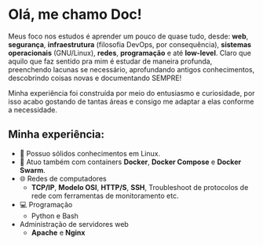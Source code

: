 # Olá, me chamo Doc!

Meus foco nos estudos é aprender um pouco de quase tudo, desde: **web**, **segurança**, **infraestrutura** (filosofia DevOps, por consequência), **sistemas operacionais** (GNU/Linux), **redes**, **programação** e até **low-level**.
Claro que aquilo que faz sentido pra mim é estudar de maneira profunda, preenchendo lacunas se necessário, aprofundando antigos conhecimentos, descobrindo coisas novas e documentando SEMPRE!

Minha experiência foi construída por meio do entusiasmo e curiosidade, por isso acabo gostando de tantas áreas e consigo me adaptar a elas conforme a necessidade.


## Minha experiência:
- :penguin: Possuo sólidos conhecimentos em Linux.
- :whale: Atuo também com containers **Docker**, **Docker Compose** e **Docker Swarm**.
- :globe_with_meridians: Redes de computadores
  - **TCP/IP**, **Modelo OSI**, **HTTP/S**, **SSH**, Troubleshoot de protocolos de rede com ferramentas de monitoramento etc.
- :computer: Programação
  - Python e Bash
- Administração de servidores web
  - **Apache** e **Nginx**  
